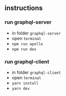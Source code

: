 ## instructions
### run graphql-server

- in folder `graphql-server`
- open `terminal`
- `npm run apollo`
- `npm run dev`

### run graphql-client
- in folder `graphql-client`
- open `terminal`
- `yarn install`
- `yarn dev`
